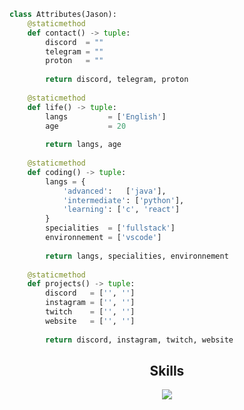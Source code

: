 ```python
class Attributes(Jason):
	@staticmethod
	def contact() -> tuple:
	    discord  = ""
	    telegram = ""
	    proton   = ""
	    
	    return discord, telegram, proton
	
	@staticmethod
	def life() -> tuple:
		langs         = ['English']
		age           = 20
		
		return langs, age
	
	@staticmethod
	def coding() -> tuple:
		langs = {
			'advanced':   ['java'],
			'intermediate': ['python'],
			'learning': ['c', 'react']
		}
		specialities  = ['fullstack']
		environnement = ['vscode']
		
		return langs, specialities, environnement
	
	@staticmethod
	def projects() -> tuple:
		discord   = ['', '']
		instagram = ['', '']
		twitch    = ['', '']
		website   = ['', '']
		
		return discord, instagram, twitch, website

```
<h2 align="center">Skills </h2>

<p align="center">
  <a href="https://skillicons.dev">
    <img src="https://skillicons.dev/icons?i=java,vscode,c,python,react-native" />
  </a>
</p>

<p href="https://discord.gg/onlp" align="center">
    <img alt="" src="https://github-readme-stats.vercel.app/api?username=jfirest1&theme=tokyonight&show_icons=true">
</p>

